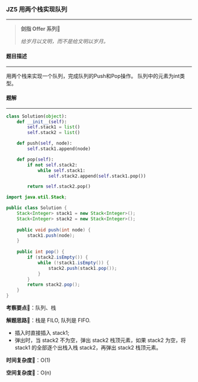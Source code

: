 ### JZ5 用两个栈实现队列

---



>**剑指 Offer 系列**🌟
>
>*给岁月以文明，而不是给文明以岁月。*



#### 题目描述

---

用两个栈来实现一个队列，完成队列的Push和Pop操作。 队列中的元素为int类型。



#### 题解

---

```python
class Solution(object):
    def __init__(self):
        self.stack1 = list()
        self.stack2 = list()

    def push(self, node):
        self.stack1.append(node)

    def pop(self):
        if not self.stack2:
            while self.stack1:
                self.stack2.append(self.stack1.pop())

        return self.stack2.pop()
```



```java
import java.util.Stack;

public class Solution {
    Stack<Integer> stack1 = new Stack<Integer>();
    Stack<Integer> stack2 = new Stack<Integer>();
    
    public void push(int node) {
        stack1.push(node);
    }
    
    public int pop() {
        if (stack2.isEmpty()) {
            while (!stack1.isEmpty()) {
                stack2.push(stack1.pop());
            }
        }
        return stack2.pop();
    }
}
```



**考察要点**🍥：队列、栈

**解题思路**🍬：栈是 FILO, 队列是 FIFO. 

- 插入时直接插入 stack1;
- 弹出时，当 stack2 不为空，弹出 stack2 栈顶元素，如果 stack2 为空，将 stack1 的全部逐个出栈入栈 stack2，再弹出 stack2 栈顶元素。



**时间复杂度**🍉：O(1)

**空间复杂度**🍭：O(n)

